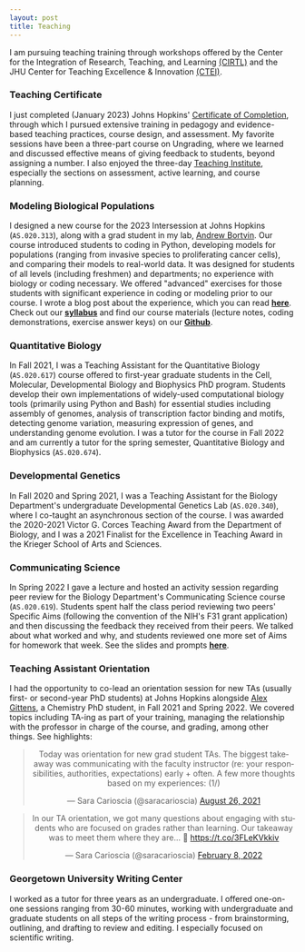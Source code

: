 ```yaml
---
layout: post
title: Teaching
---
```


I am pursuing teaching training through workshops offered by the Center for the Integration of Research, Teaching, and Learning [(CIRTL)](https://www.cirtl.net/) and the JHU Center for Teaching Excellence & Innovation [(CTEI)](https://ctei.jhu.edu/). 

### Teaching Certificate
I just completed (January 2023) Johns Hopkins' [Certificate of Completion](https://ctei.jhu.edu/teaching-academy/coc), through which I pursued extensive training in pedagogy and evidence-based teaching practices, course design, and assessment. My favorite sessions have been a three-part course on Ungrading, where we learned and discussed effective means of giving feedback to students, beyond assigning a number. I also enjoyed the three-day [Teaching Institute](https://ctei.jhu.edu/teaching-academy/ti), especially the sections on assessment, active learning, and course planning. 

### Modeling Biological Populations 
I designed a new course for the 2023 Intersession at Johns Hopkins (`AS.020.313`), along with a grad student in my lab, [Andrew Bortvin](https://andrew-bortvin.github.io/). Our course introduced students to coding in Python, developing models for populations (ranging from invasive species to proliferating cancer cells), and comparing their models to real-world data. It was designed for students of all levels (including freshmen) and departments; no experience with biology or coding necessary. We offered "advanced" exercises for those students with significant experience in coding or modeling prior to our course. I wrote a blog post about the experience, which you can read **[here](https://scarioscia.github.io/2023-02-16/intersession)**. Check out our **[syllabus](https://andrew-bortvin.github.io/mbp23.github.io/syllabus/)** and find our course materials (lecture notes, coding demonstrations, exercise answer keys) on our **[Github](https://github.com/scarioscia/modeling_biological_populations)**. 



### Quantitative Biology 

In Fall 2021, I was a Teaching Assistant for the Quantitative Biology (`AS.020.617`) course offered to first-year graduate students in the Cell, Molecular, Developmental Biology and Biophysics PhD program. Students develop their own implementations of widely-used computational biology tools (primarily using Python and Bash) for essential studies including assembly of genomes, analysis of transcription factor binding and motifs, detecting genome variation, measuring expression of genes, and understanding genome evolution. I was a tutor for the course in Fall 2022 and am currently a tutor for the spring semester, Quantitative Biology and Biophysics (`AS.020.674`). 

### Developmental Genetics

In Fall 2020 and Spring 2021, I was a Teaching Assistant for the Biology Department's undergraduate Developmental Genetics Lab (`AS.020.340`), where I co-taught an asynchronous section of the course. I was awarded the 2020-2021 Victor G. Corces Teaching Award from the Department of Biology, and I was a 2021 Finalist for the Excellence in Teaching Award in the Krieger School of Arts and Sciences. 

### Communicating Science 

In Spring 2022 I gave a lecture and hosted an activity session regarding peer review for the Biology Department's Communicating Science course (`AS.020.619`). Students spent half the class period reviewing two peers' Specific Aims (following the convention of the NIH's F31 grant application) and then discussing the feedback they received from their peers. We talked about what worked and why, and students reviewed one more set of Aims for homework that week. See the slides and prompts **[here](https://drive.google.com/file/d/1KVz10cekga2QBHQQ-ArDTAg5UCpUzb5F/view?usp=sharing)**.

### Teaching Assistant Orientation 

I had the opportunity to co-lead an orientation session for new TAs (usually first- or second-year PhD students) at Johns Hopkins alongside [Alex Gittens](https://www.linkedin.com/in/alexgittens/), a Chemistry PhD student, in Fall 2021 and Spring 2022. We covered topics including TA-ing as part of your training, managing the relationship with the professor in charge of the course, and grading, among other things. See highlights:

<center><blockquote class="twitter-tweet"><p lang="en" dir="ltr">Today was orientation for new grad student TAs. The biggest takeaway was communicating with the faculty instructor (re: your responsibilities, authorities, expectations) early + often. A few more thoughts based on my experiences: (1/)</p>&mdash; Sara Carioscia (@saracarioscia) <a href="https://twitter.com/saracarioscia/status/1430986468290220033?ref_src=twsrc%5Etfw">August 26, 2021</a></blockquote> <script async src="https://platform.twitter.com/widgets.js" charset="utf-8"></script></center>

<center><blockquote class="twitter-tweet"><p lang="en" dir="ltr">In our TA orientation, we got many questions about engaging with students who are focused on grades rather than learning. Our takeaway was to meet them where they are... 🧵 <a href="https://t.co/3FLeKVkkiv">https://t.co/3FLeKVkkiv</a></p>&mdash; Sara Carioscia (@saracarioscia) <a href="https://twitter.com/saracarioscia/status/1491049080055021569?ref_src=twsrc%5Etfw">February 8, 2022</a></blockquote> <script async src="https://platform.twitter.com/widgets.js" charset="utf-8"></script></center>

### Georgetown University Writing Center

I worked as a tutor for three years as an undergraduate. I offered one-on-one sessions ranging from 30-60 minutes, working with undergraduate and graduate students on all steps of the writing process - from brainstorming, outlining, and drafting to review and editing. I especially focused on scientific writing. 

<br />


